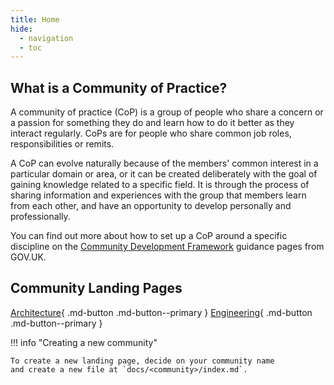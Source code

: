 ```yaml
---
title: Home
hide:
  - navigation
  - toc
---
```


## What is a Community of Practice?

A community of practice (CoP) is a group of people who share a concern or a passion for something they do and learn how
to do it better as they interact regularly. CoPs are for people who share common job roles, responsibilities or remits. 

A CoP can evolve naturally because of the members' common interest in a particular domain or area, or it can be created 
deliberately with the goal of gaining knowledge related to a specific field. It is through the process of sharing 
information and experiences with the group that members learn from each other, and have an opportunity to develop 
personally and professionally.

You can find out more about how to set up a CoP around a specific discipline on the 
[Community Development Framework](https://www.gov.uk/guidance/community-development-framework) guidance pages from 
GOV.UK.

## Community Landing Pages

[Architecture](./architecture){ .md-button .md-button--primary }
[Engineering](./engineering){ .md-button .md-button--primary }

!!! info "Creating a new community"

    To create a new landing page, decide on your community name
    and create a new file at `docs/<community>/index.md`.
